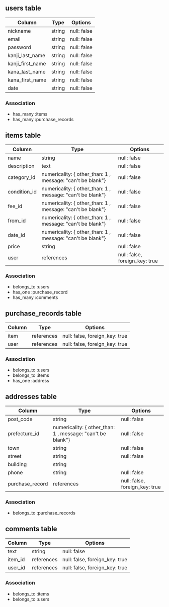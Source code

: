 ## users table

| Column           | Type   | Options     |
| ---------------- | ------ | ----------- |
| nickname         | string | null: false |
| email            | string | null: false |
| password         | string | null: false |
| kanji_last_name  | string | null: false |
| kanji_first_name | string | null: false |
| kana_last_name   | string | null: false |
| kana_first_name  | string | null: false |
| date             | string | null: false |

### Association

- has_many :items
- has_many :purchase_records

## items table

| Column       | Type                                                       | Options                        |
| ------------ | ---------------------------------------------------------- | ------------------------------ |
| name         | string                                                     | null: false                    |
| description  | text                                                       | null: false                    |
| category_id  | numericality: { other_than: 1 , message: "can't be blank"} | null: false                    |
| condition_id | numericality: { other_than: 1 , message: "can't be blank"} | null: false                    |
| fee_id       | numericality: { other_than: 1 , message: "can't be blank"} | null: false                    |
| from_id      | numericality: { other_than: 1 , message: "can't be blank"} | null: false                    |
| date_id      | numericality: { other_than: 1 , message: "can't be blank"} | null: false                    |
| price        | string                                                     | null: false                    |
| user         | references                                                 | null: false, foreign_key: true |

### Association

- belongs_to :users
- has_one :purchase_record
- has_many :comments

## purchase_records table

| Column | Type       | Options                        |
| ------ | ---------- | ------------------------------ |
| item   | references | null: false, foreign_key: true |
| user   | references | null: false, foreign_key: true |

### Association

- belongs_to :users
- belongs_to :items
- has_one :address

## addresses table

| Column          | Type                                                       | Options                        |
| --------------- | ---------------------------------------------------------- | ------------------------------ |
| post_code       | string                                                     | null: false                    |
| prefecture_id   | numericality: { other_than: 1 , message: "can't be blank"} | null: false                    |
| town            | string                                                     | null: false                    |
| street          | string                                                     | null: false                    |
| building        | string                                                     |                                |
| phone           | string                                                     | null: false                    |
| purchase_record | references                                                 | null: false, foreign_key: true |

### Association

- belongs_to :purchase_records

## comments table

| Column  | Type       | Options                        |
| ------- | ---------- | ------------------------------ |
| text    | string     | null: false                    |
| item_id | references | null: false, foreign_key: true |
| user_id | references | null: false, foreign_key: true |

### Association

- belongs_to :items
- belongs_to :users
